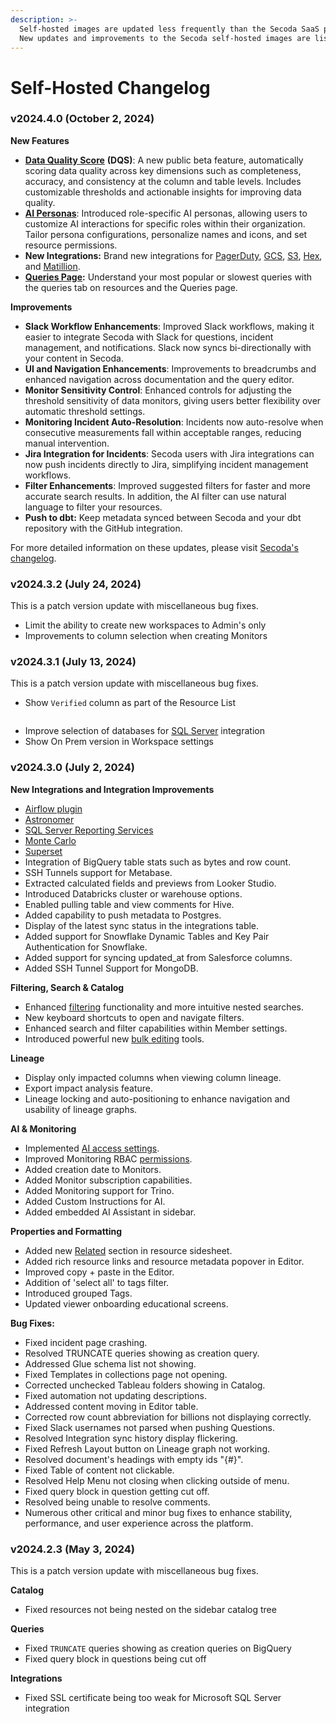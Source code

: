 ```yaml
---
description: >-
  Self-hosted images are updated less frequently than the Secoda SaaS platform.
  New updates and improvements to the Secoda self-hosted images are listed here.
---
```


# Self-Hosted Changelog

### v2024.4.0 (October 2, 2024)

**New Features**

* [**Data Quality Score**](https://docs.secoda.co/features/data-quality-score) **(DQS)**: A new public beta feature, automatically scoring data quality across key dimensions such as completeness, accuracy, and consistency at the column and table levels. Includes customizable thresholds and actionable insights for improving data quality.
* [**AI Personas**](https://docs.secoda.co/features/ai-assistant#personas): Introduced role-specific AI personas, allowing users to customize AI interactions for specific roles within their organization. Tailor persona configurations, personalize names and icons, and set resource permissions.
* **New Integrations:** Brand new integrations for [PagerDuty](https://docs.secoda.co/integrations/data-quality-tools/pager-duty), [GCS](https://docs.secoda.co/integrations/data-lakes/google-cloud-storage), [S3](https://docs.secoda.co/integrations/data-lakes/aws-s3), [Hex](https://docs.secoda.co/integrations/data-visualization-tools/hex), and [Matillion](https://docs.secoda.co/integrations/data-pipeline-tools/matillion).
* [**Queries Page**](https://docs.secoda.co/features/queries/extracted-queries)**:** Understand your most popular or slowest queries with the queries tab on resources and the Queries page.&#x20;

**Improvements**

* **Slack Workflow Enhancements**: Improved Slack workflows, making it easier to integrate Secoda with Slack for questions, incident management, and notifications. Slack now syncs bi-directionally with your content in Secoda.
* **UI and Navigation Enhancements**: Improvements to breadcrumbs and enhanced navigation across documentation and the query editor.
* **Monitor Sensitivity Control**: Enhanced controls for adjusting the threshold sensitivity of data monitors, giving users better flexibility over automatic threshold settings.
* **Monitoring Incident Auto-Resolution**: Incidents now auto-resolve when consecutive measurements fall within acceptable ranges, reducing manual intervention.
* **Jira Integration for Incidents**: Secoda users with Jira integrations can now push incidents directly to Jira, simplifying incident management workflows.
* **Filter Enhancements**: Improved suggested filters for faster and more accurate search results. In addition, the AI filter can use natural language to filter your resources.
* **Push to dbt:** Keep metadata synced between Secoda and your dbt repository with the GitHub integration.

For more detailed information on these updates, please visit [Secoda's changelog](https://feedback.secoda.co/changelog).

### v2024.3.2 (July 24, 2024)

This is a patch version update with miscellaneous bug fixes.&#x20;

* Limit the ability to create new workspaces to Admin's only
* Improvements to column selection when creating Monitors

### v2024.3.1 (July 13, 2024)

This is a patch version update with miscellaneous bug fixes.&#x20;

* Show `Verified` column as part of the Resource List

<figure><img src="../../.gitbook/assets/Screenshot 2024-07-24 at 12.25.05 PM.png" alt=""><figcaption></figcaption></figure>

* Improve selection of databases for [SQL Server](../../integrations/databases/microsoft-sql-server/) integration
* Show On Prem version in Workspace settings

### v2024.3.0 (July 2, 2024)

**New Integrations and Integration Improvements**

* [Airflow plugin ](../../integrations/data-pipeline-tools/airflow/#id-3.-plugin)
* [Astronomer](../../integrations/data-pipeline-tools/airflow/#id-2.-astronomer)
* [SQL Server Reporting Services](../../integrations/data-visualization-tools/sql-server-reporting-services/)
* [Monte Carlo](../../integrations/data-quality-tools/monte-carlo/)
* [Superset](../../integrations/data-visualization-tools/superset/)
* Integration of BigQuery table stats such as bytes and row count.
* SSH Tunnels support for Metabase.
* Extracted calculated fields and previews from Looker Studio.
* Introduced Databricks cluster or warehouse options.
* Enabled pulling table and view comments for Hive.
* Added capability to push metadata to Postgres.
* Display of the latest sync status in the integrations table.
* Added support for Snowflake Dynamic Tables and Key Pair Authentication for Snowflake.
* Added support for syncing updated\_at from Salesforce columns.
* Added SSH Tunnel Support for MongoDB.&#x20;

**Filtering, Search & Catalog**

* Enhanced [filtering](../../features/filters.md) functionality and more intuitive nested searches.
* New keyboard shortcuts to open and navigate filters.
* Enhanced search and filter capabilities within Member settings.
* Introduced powerful new [bulk editing](../../resource-and-metadata-management/add-documentation/bulk-editing-resources.md) tools.

**Lineage**

* Display only impacted columns when viewing column lineage.
* Export impact analysis feature.
* Lineage locking and auto-positioning to enhance navigation and usability of lineage graphs.

**AI & Monitoring**

* Implemented [AI access settings](../../features/ai-assistant/#ai-settings-for-admins).
* Improved Monitoring RBAC [permissions](../../features/monitoring.md#monitoring-permissions).
* Added creation date to Monitors.
* Added Monitor subscription capabilities.
* Added Monitoring support for Trino.
* Added Custom Instructions for AI.
* Added embedded AI Assistant in sidebar.

**Properties and Formatting**

* Added new [Related](../../resource-and-metadata-management/relating-resources.md) section in resource sidesheet.
* Added rich resource links and resource metadata popover in Editor.
* Improved copy + paste in the Editor.
* Addition of 'select all' to tags filter.
* Introduced grouped Tags.
* Updated viewer onboarding educational screens.

**Bug Fixes:**

* Fixed incident page crashing.
* Resolved TRUNCATE queries showing as creation query.
* Addressed Glue schema list not showing.
* Fixed Templates in collections page not opening.
* Corrected unchecked Tableau folders showing in Catalog.
* Fixed automation not updating descriptions.
* Addressed content moving in Editor table.
* Corrected row count abbreviation for billions not displaying correctly.
* Fixed Slack usernames not parsed when pushing Questions.
* Resolved Integration sync history display flickering.
* Fixed Refresh Layout button on Lineage graph not working.
* Resolved document's headings with empty ids "{#}".
* Fixed Table of content not clickable.
* Resolved Help Menu not closing when clicking outside of menu.
* Fixed query block in question getting cut off.
* Resolved being unable to resolve comments.
* Numerous other critical and minor bug fixes to enhance stability, performance, and user experience across the platform.

### v2024.2.3 (May 3, 2024)

This is a patch version update with miscellaneous bug fixes.&#x20;

**Catalog**

* Fixed resources not being nested on the sidebar catalog tree

**Queries**

* Fixed `TRUNCATE` queries showing as creation queries on BigQuery
* Fixed query block in questions being cut off

**Integrations**

* Fixed SSL certificate being too weak for Microsoft SQL Server integration
